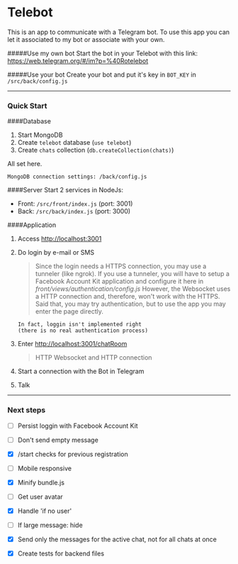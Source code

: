 # Telebot

This is an app to communicate with a Telegram bot. To use this app you can let it associated to my bot or associate with your own.

#####Use my own bot
Start the bot in your Telebot with this link: 
https://web.telegram.org/#/im?p=%40Rotelebot

#####Use your bot
Create your bot and put it's key in `BOT_KEY` in `/src/back/config.js`

----

### Quick Start

####Database
1. Start MongoDB
2. Create `telebot` database (`use telebot`)
3. Create `chats` collection (`db.createCollection(chats)`)

All set here.

    MongoDB connection settings: /back/config.js

####Server
Start 2 services in NodeJs:
* Front: `/src/front/index.js` (port: 3001)
* Back: `/src/back/index.js` (port: 3000)

####Application
1. Access [http://localhost:3001](http://localhost:3001)
2. Do login by e-mail or SMS
   > Since the login needs a HTTPS connection, you may use a tunneler (like ngrok).
   If you use a tunneler, you will have to setup a Facebook Account Kit application and configure it here in *front/views/authentication/config.js* 
   However, the Websocket uses a HTTP connection and, therefore, won't work with the HTTPS. 
   Said that, you may try authentication, but to use the app you may enter the page directly.
   
       In fact, loggin isn't implemented right 
       (there is no real authentication process)
   
3. Enter [http://localhost:3001/chatRoom](http://localhost:3001/chatRoom)
   > HTTP Websocket and HTTP connection
4. Start a connection with the Bot in Telegram
5. Talk

****

### Next steps

- [ ] Persist loggin with Facebook Account Kit
- [ ] Don't send empty message
- [x] /start checks for previous registration
- [ ] Mobile responsive
- [x] Minify bundle.js
- [ ] Get user avatar
- [x] Handle 'if no user'
- [ ] If large message: hide
- [x] Send only the messages for the active chat, not for all chats at once
- [x] Create tests for backend files

